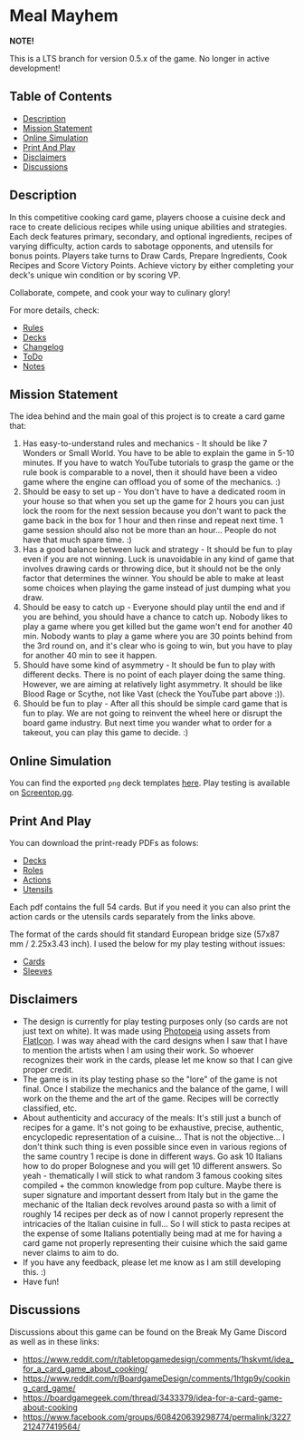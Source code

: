 # Meal Mayhem

**NOTE!**

This is a LTS branch for version 0.5.x of the game.
No longer in active development!

## Table of Contents

- [Description](#description)
- [Mission Statement](#mission-statement)
- [Online Simulation](#online-simulation)
- [Print And Play](#print-and-play)
- [Disclaimers](#disclaimers)
- [Discussions](#discussions)

## Description

In this competitive cooking card game, players choose a cuisine deck and race to create delicious
recipes while using unique abilities and strategies.
Each deck features primary, secondary, and optional ingredients, recipes of varying difficulty,
action cards to sabotage opponents, and utensils for bonus points.
Players take turns to Draw Cards, Prepare Ingredients, Cook Recipes and Score Victory Points.
Achieve victory by either completing your deck's unique win condition or by scoring VP.

Collaborate, compete, and cook your way to culinary glory!

For more details, check:

- [Rules](Rules.md)
- [Decks](Decks.md)
- [Changelog](CHANGELOG.md)
- [ToDo](TODO.md)
- [Notes](Notes.md)

## Mission Statement

The idea behind and the main goal of this project is to create a card game that:

1. Has easy-to-understand rules and mechanics - It should be like 7 Wonders or Small World. You have
to be able to explain the game in 5-10 minutes. If you have to watch YouTube tutorials to grasp
the game or the rule book is comparable to a novel, then it should have been a video game where the
engine can offload you of some of the mechanics. :)
2. Should be easy to set up - You don't have to have a dedicated room in your house so that
when you set up the game for 2 hours you can just lock the room for the next session because you 
don't want to pack the game back in the box for 1 hour and then rinse and repeat next time. 1 game
session should also not be more than an hour... People do not have that much spare time. :)
3. Has a good balance between luck and strategy - It should be fun to play even if you are not
winning. Luck is unavoidable in any kind of game that involves drawing cards or throwing dice, but
it should not be the only factor that determines the winner. You should be able to make at least
some choices when playing the game instead of just dumping what you draw.
4. Should be easy to catch up - Everyone should play until the end and if you are behind, you should
have a chance to catch up. Nobody likes to play a game where you get killed but the game won't end
for another 40 min. Nobody wants to play a game where you are 30 points behind from the 3rd round
on, and it's clear who is going to win, but you have to play for another 40 min to see it happen.
5. Should have some kind of asymmetry - It should be fun to play with different decks. There is no
point of each player doing the same thing. However, we are aiming at relatively light asymmetry. It
should be like Blood Rage or Scythe, not like Vast (check the YouTube part above :)).
6. Should be fun to play - After all this should be simple card game that is fun to play. We are not
going to reinvent the wheel here or disrupt the board game industry. But next time you wander what
to order for a takeout, you can play this game to decide. :)

## Online Simulation

You can find the exported `png` deck templates [here](files/templates).
Play testing is available on [Screentop.gg](https://screentop.gg/@grumpper/meal-mayhem).

## Print And Play

You can download the print-ready PDFs as folows:

- [Decks](https://drive.google.com/drive/folders/1RjN7gm9uUmFUjK3Yv4_XwoySk4Y0jHjB?usp=sharing)
- [Roles](https://drive.google.com/file/d/1vtato6tITbTrM0xFkkSaoeRSS999X8Ku/view?usp=sharing)
- [Actions](https://drive.google.com/file/d/1S0TfjAVLHZW4D9PotTRZZduPXj8LMDFb/view?usp=sharing)
- [Utensils](https://drive.google.com/file/d/1GEOwRXla9UpwlXIWsCkZbUjKwD3YBcrl/view?usp=sharing)

Each pdf contains the full 54 cards. But if you need it you can also print the action cards or
the utensils cards separately from the links above.

The format of the cards should fit standard European bridge size (57x87 mm / 2.25x3.43 inch).
I used the below for my play testing without issues:

- [Cards](https://share.temu.com/NVlfODbBfXA)
- [Sleeves](https://share.temu.com/LBnJzJBHwRA)

## Disclaimers

- The design is currently for play testing purposes only (so cards are not just text on white).
It was made using [Photopeia](https://www.photopea.com/) using assets from
[FlatIcon](https://www.flaticon.com/). I was way ahead with the card designs when I saw that I have
to mention the artists when I am using their work. So whoever recognizes their work in the cards,
please let me know so that I can give proper credit.
- The game is in its play testing phase so the "lore" of the game is not final. Once I stabilize
the mechanics and the balance of the game, I will work on the theme and the art of the game.
Recipes will be correctly classified, etc. 
- About authenticity and accuracy of the meals: It's still just a bunch of recipes for a game.
It's not going to be exhaustive, precise, authentic, encyclopedic representation of a cuisine... 
That is not the objective... I don't think such thing is even possible since even in various 
regions of the same country 1 recipe is done in different ways. Go ask 10 Italians how to do proper
Bolognese and you will get 10 different answers. So yeah - thematically I will stick to what
random 3 famous cooking sites compiled + the common knowledge from pop culture. Maybe there is
super signature and important dessert from Italy but in the game the mechanic of the Italian deck
revolves around pasta so with a limit of roughly 14 recipes per deck as of now I cannot properly 
represent the intricacies of the Italian cuisine in full... So I will stick to pasta recipes at the
expense of some Italians potentially being mad at me for having a card game not properly
representing their cuisine which the said game never claims to aim to do.
- If you have any feedback, please let me know as I am still developing this. :)
- Have fun!

## Discussions

Discussions about this game can be found on the Break My Game Discord as well as in these links:

- https://www.reddit.com/r/tabletopgamedesign/comments/1hskvmt/idea_for_a_card_game_about_cooking/
- https://www.reddit.com/r/BoardgameDesign/comments/1htgp9y/cooking_card_game/
- https://boardgamegeek.com/thread/3433379/idea-for-a-card-game-about-cooking
- https://www.facebook.com/groups/608420639298774/permalink/3227212477419564/
